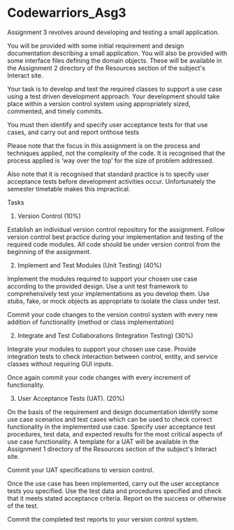 # Codewarriors_Asg3
Assignment 3 revolves around developing and testing a small application.

You will be provided with some initial requirement and design documentation describing a small application. You will also be provided with some interface files defining the domain objects. These will be available in the Assignment 2 directory of the Resources section of the subject's Interact site.

Your task is to develop and test the required classes to support a use case using a test driven development approach. Your development should take place within a version control system using appropriately sized, commented, and timely commits.

You must then identify and specify user acceptance tests for that use cases, and carry out and report onthose tests

Please note that the focus in this assignment is on the process and techniques applied, not the complexity of the code. It is recognised that the process applied is ‘way over the top’ for the size of problem addressed.

Also note that it is recognised that standard practice is to specify user acceptance tests before development activities occur. Unfortunately the semester timetable makes this impractical.
 

Tasks

1. Version Control (10%)

Establish an individual version control repository for the assignment. Follow version control best practice during your implementation and testing of the required code modules. All code should be under version control from the beginning of the assignment.

2.	Implement and Test Modules (Unit Testing) (40%)

Implement the modules required to support your chosen use case according to the provided design. Use a unit test framework to comprehensively test your implementations as you develop them. Use stubs, fake, or mock objects as appropriate to isolate the class under test.

Commit your code changes to the version control system with every new addition of functionality (method or class implementation)

2.	Integrate and Test Collaborations (Integration Testing) (30%)

Integrate your modules to support your chosen use case. Provide integration tests to check interaction between control, entity, and service classes without requiring GUI inputs.

Once again commit your code changes with every increment of functionality.

3. User Acceptance Tests (UAT). (20%)

On the basis of the requirement and design documentation identify some use case scenarios and test cases which can be used to check correct functionality in the implemented use case. Specify user acceptance test procedures, test data, and expected results for the most critical aspects of use case functionality. A template for a UAT will be available in the Assignment 1 directory of the Resources section of the subject's Interact site.

Commit your UAT specifications to version control.

Once the use case has been implemented, carry out the user acceptance tests you specified. Use the test data and procedures specified and check that it meets stated acceptance criteria. Report on the success or otherwise of the test.

Commit the completed test reports to your version control system.
